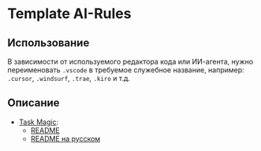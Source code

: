 # Template AI-Rules

## Использование

В зависимости от используемого редактора кода или ИИ-агента, нужно переименовать `.vscode` в требуемое служебное название, например: `.cursor`, `.windsurf`, `.trae`, `.kiro` и т.д.

## Описание

- [Task Magic](.vscode/rules/.task-magic/):
  - [README](.vscode/rules/.task-magic/README.md)
  - [README на русском](.vscode/rules/.task-magic/README_ru.md)
